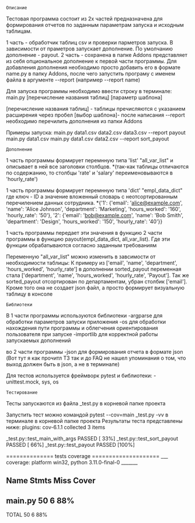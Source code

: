 	Описание

Тестовая программа состоит из 2х частей предназначена для формирования 
отчетов по заданным параметрам запуска и исходным таблицам. 

1 часть - обработчик таблиц csv и проверки парметров запуска. В зависимости от праметров запускает дополнение. 
По умолчанию дополнение - payout. 
2 часть - сохранена в папке Addons представляет из себя опциональное дополнение к первой части программы. 
Для добавления дополнения необходимо просто добавить его в формате name.py в папку Addons, 
после чего запустить програму с именем файла в аргументе --report (например --report name)

Для запуска программы необходимо ввести строку в терминале: 
main.py [перечисление названия таблиц] [параметр шаблона]

[перечисление названия таблиц] - таблицы пречисляются с указанием расширения через пробел
[выбор шаблона]- после написания --report необходимо перечилить дополнения из папки Addons

Примеры запуска:
main.py data1.csv data2.csv data3.csv --report payout
main.py data1.csv 
main.py data1.csv data2.csv --report sort_payout


	Дополнение

1 часть программы формирует перемнную типа 'list' "all_var_list" и описывает в ней все заголовки столбцов.
*(так-как таблицы отличаются по содержанию, то столбцы 'rate' и 'salary' переименовываются в 'hourly_rate')

1 часть программы формирует перемнную типа 'dict' "empl_data_dict" где ключ - ID а значение вложенный словарь
с неотсортированным перечилением данных сотрудника.
*{'1': {'email': 'alice@example.com', 'name': 'Alice Johnson', 'department': 'Marketing', 'hours_worked': '160', 'hourly_rate': '50'}, 
'2': {'email': 'bob@example.com', 'name': 'Bob Smith', 'department': 'Design', 'hours_worked': '150', 'hourly_rate': '40'}} 

1 часть программы передает эти значения в функцию 2 части программы в функцию payout(empl_data_dict, all_var_list). Где эти функции обрабатываются согласно заданным требованиям

Переменную "all_var_list" можно изменить в завсимости от необходимости таблицы:
К примеру из ['email', 'name', 'department', 'hours_worked', 'hourly_rate'] 
в дополнении sorted_payout переменная стала ['department', 'name', 'hours_worked', 'hourly_rate', 'Payout'].
Так же sorted_payout отсортирован по департаментам, убран столбик ['email']. Кроме того она не создает json файл, а просто формирует визуальную таблицу в консоле

	Библиотеки

В 1 части программы используются библиотеки
-argparse для обработки параметров запуски приложения
-os для обработки нахождения пути программы и облегчения ориентирования пользователя при запуске
-importlib для корректной работы запускаемых дополнений

во 2 части программы
-json для формирования отчета в формате json (Вот тут я как прочитл ТЗ так и до FAQ не нашел упоминания о том, что выход должен быть в json, а не в терминале)

Для тестов используется фреймворк pytest и библиотеки:
-unittest.mock, sys, os

	Тестирование

Тесты запускаются из файла _test.py в корневой папке проекта

Запустить тест можно командой pytest --cov=main _test.py -vv в терминале в корневой папке проекта
Результаты теста представлены ниже:
plugins: cov-6.1.1
collected 3 items

_test.py::test_main_with_args 
PASSED  [ 33%]
_test.py::test_sort_payout 
PASSED  [ 66%]
_test.py::test_payout 
PASSED  [100%]

============== tests coverage ==================== 
___ coverage: platform win32, python 3.11.0-final-0 _______ 

Name      Stmts   Miss  Cover
-----------------------------
main.py      50      6    88%
-----------------------------
TOTAL        50      6    88%


